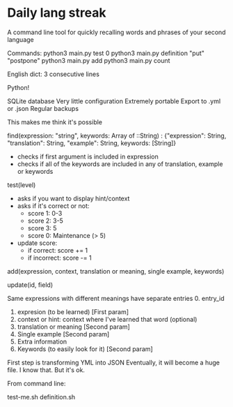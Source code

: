 # Daily lang streak
A command line tool for quickly recalling words and phrases of your second language

Commands:
python3 main.py test 0
python3 main.py definition "put" "postpone"
python3 main.py add
python3 main.py count

English dict: 3 consecutive lines

Python!

SQLite database
Very little configuration
Extremely portable
Export to .yml or .json
Regular backups


This makes me think it's possible


find(expression: "string", keywords: Array of ::String) : {"expression": String, "translation": String, "example": String, keywords: [String]}
  - checks if first argument is included in expression
  - checks if all of the keywords are included in any of translation, example or keywords


test(level)
  - asks if you want to display hint/context
  - asks if it's correct or not:
    - score 1: 0-3
    - score 2: 3-5
    - score 3: 5
    - score 0: Maintenance (> 5)
  - update score:
    - if correct: score += 1
    - if incorrect: score -= 1


add(expression, context, translation or meaning, single example, keywords)

update(id, field)

Same expressions with different meanings have separate entries
0. entry_id
1. expresion (to be learned) [First param]
2. context or hint: context where I've learned that word (optional)
3. translation or meaning [Second param]
4. Single example [Second param]
5. Extra information
6. Keywords (to easily look for it) [Second param]

First step is transforming YML into JSON
Eventually, it will become a huge file. I know that. But it's ok.

From command line:

test-me.sh
definition.sh
